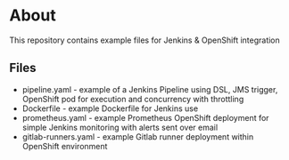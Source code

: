 # About

This repository contains example files for Jenkins & OpenShift integration

## Files

* pipeline.yaml - example of a Jenkins Pipeline using DSL, JMS trigger,
     OpenShift pod for execution and  concurrency with throttling
* Dockerfile - example Dockerfile for Jenkins use
* prometheus.yaml - example Prometheus OpenShift deployment for simple Jenkins
     monitoring with alerts sent over email
* gitlab-runners.yaml - example Gitlab runner deployment within OpenShift environment

